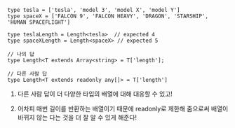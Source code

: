 ```tsx
type tesla = ['tesla', 'model 3', 'model X', 'model Y']
type spaceX = ['FALCON 9', 'FALCON HEAVY', 'DRAGON', 'STARSHIP', 'HUMAN SPACEFLIGHT']

type teslaLength = Length<tesla>  // expected 4
type spaceXLength = Length<spaceX> // expected 5

// 나의 답
type Length<T extends Array<string> = T['length'];

// 다른 사람 답
type Length<T extends readonly any[]> = T['length']
```

1) 다른 사람 답이 더 다양한 타입의 배열에 대해 대응할 수 있고! 

2) 어차피 매번 길이를 반환하는 배열이기 때문에 readonly로 제한해 줌으로써 배열이 바뀌지 않는 다는 것을 더 잘 알 수 있게 해준다!